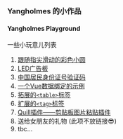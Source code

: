 ### Yangholmes 的小作品
#### Yangholmes Playground

一些小玩意儿列表
1. <a target="_blank" href="../../../playground/canvas/canvas.html">跟随指尖滑动的彩色小圆</a>
2. <a target="_blank" href="../../../playground/flash-light/">LED广告板</a>
3. <a target="_blank" href="../../../playground/id-check">中国居民身份证号验证码</a>
4. <a target="_blank" href="../../../playground/vue-todolist/todolist.html">一个Vue数据绑定的示例</a>
5. [拓展的`<table>`标签](https://github.com/Yangholmes/yang-components/tree/master/src/components/ex-table)
6. [扩展的`<tag>`标签](https://github.com/Yangholmes/yang-components/tree/master/src/components/ex-tag)
7. [Quill插件——剪贴板图片粘贴插件](https://github.com/Yangholmes/quill-yang-image-paste)
8. 送给女朋友的礼物 (此项不放链接😎)
5. tbc...
